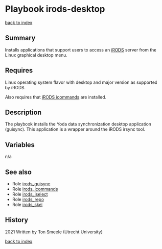# Playbook irods-desktop
[back to index](../index.md#Playbooks)

## Summary
Installs applications that support users to access 
an [iRODS](https://www.irods.org) server from the Linux graphical desktop menu. 

## Requires
Linux operating system flavor with desktop and major version as supported by iRODS.

Also requires that [iRODS icommands](icommands.md) are installed.

## Description
The playbook installs the Yoda data synchronization desktop application (guisync).
This application is a wrapper around the iRODS irsync tool.

## Variables
n/a

## See also
- Role [irods_guisync](../roles/irods_guisync.md)
- Role [irods_icommands](../roles/irods_icommands.md)  
- Role [irods_iselect](../roles/irods_iselect.md)
- Role [irods_repo](../roles/irods_repo.md)  
- Role [irods_skel](../roles/irods_skel.md)  


## History
2021 Written by Ton Smeele (Utrecht University)

[back to index](../index.md#Playbooks)
